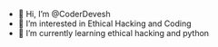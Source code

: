 - 👋 Hi, I’m @CoderDevesh
- 👀 I’m interested in Ethical Hacking and Coding
- 🌱 I’m currently learning ethical hacking and python

<!---
CoderDevesh/CoderDevesh is a ✨ special ✨ repository because its `README.md` (this file) appears on your GitHub profile.
You can click the Preview link to take a look at your changes.
--->

